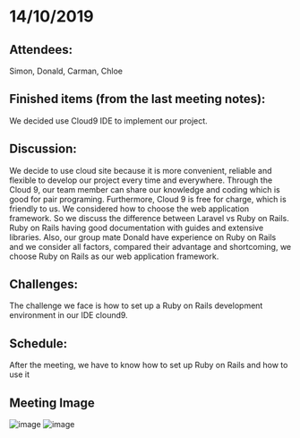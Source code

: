 # 14/10/2019
## Attendees:
Simon, Donald, Carman, Chloe

## Finished items (from the last meeting notes):
We decided use Cloud9 IDE to implement our project. 

## Discussion:
We decide to use cloud site because it is more convenient, reliable and flexible to develop our project every time and everywhere.  Through the Cloud 9, our team member can share our knowledge and coding which is good for pair programing. Furthermore, Cloud 9 is free for charge, which is friendly to us.
We considered how to choose the web application framework. So we discuss the difference between Laravel vs Ruby on Rails. Ruby on Rails having good documentation with guides and extensive libraries. 
Also, our group mate Donald have experience on Ruby on Rails and we consider all factors, compared their advantage and shortcoming, we choose Ruby on Rails as our web application framework. 

## Challenges:
The challenge we face is how to set up a Ruby on Rails development environment in our IDE clound9. 

## Schedule:
After the meeting, we have to know how to set up Ruby on Rails and how to use it

## Meeting Image
![image](https://github.com/donaldwong159/FYP-Macas/blob/master/14102019.PNG)
![image](https://github.com/donaldwong159/FYP-Macas/blob/master/14102019(2).PNG)
